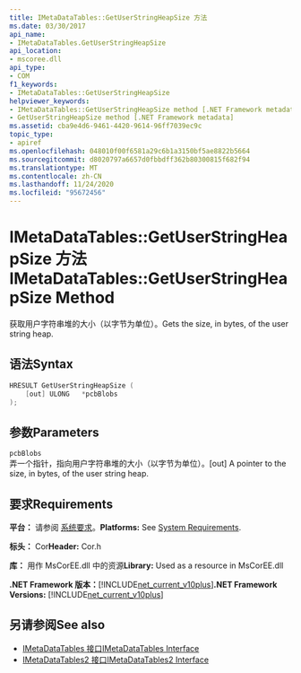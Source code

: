 ```yaml
---
title: IMetaDataTables::GetUserStringHeapSize 方法
ms.date: 03/30/2017
api_name:
- IMetaDataTables.GetUserStringHeapSize
api_location:
- mscoree.dll
api_type:
- COM
f1_keywords:
- IMetaDataTables::GetUserStringHeapSize
helpviewer_keywords:
- IMetaDataTables::GetUserStringHeapSize method [.NET Framework metadata]
- GetUserStringHeapSize method [.NET Framework metadata]
ms.assetid: cba9e4d6-9461-4420-9614-96ff7039ec9c
topic_type:
- apiref
ms.openlocfilehash: 048010f00f6581a29c6b1a3150bf5ae8822b5664
ms.sourcegitcommit: d8020797a6657d0fbbdff362b80300815f682f94
ms.translationtype: MT
ms.contentlocale: zh-CN
ms.lasthandoff: 11/24/2020
ms.locfileid: "95672456"
---
```

# <a name="imetadatatablesgetuserstringheapsize-method"></a><span data-ttu-id="31ddb-102">IMetaDataTables::GetUserStringHeapSize 方法</span><span class="sxs-lookup"><span data-stu-id="31ddb-102">IMetaDataTables::GetUserStringHeapSize Method</span></span>

<span data-ttu-id="31ddb-103">获取用户字符串堆的大小（以字节为单位）。</span><span class="sxs-lookup"><span data-stu-id="31ddb-103">Gets the size, in bytes, of the user string heap.</span></span>  
  
## <a name="syntax"></a><span data-ttu-id="31ddb-104">语法</span><span class="sxs-lookup"><span data-stu-id="31ddb-104">Syntax</span></span>  
  
```cpp  
HRESULT GetUserStringHeapSize (  
    [out] ULONG   *pcbBlobs  
);  
```  
  
## <a name="parameters"></a><span data-ttu-id="31ddb-105">参数</span><span class="sxs-lookup"><span data-stu-id="31ddb-105">Parameters</span></span>  

 `pcbBlobs`  
 <span data-ttu-id="31ddb-106">弄一个指针，指向用户字符串堆的大小（以字节为单位）。</span><span class="sxs-lookup"><span data-stu-id="31ddb-106">[out] A pointer to the size, in bytes, of the user string heap.</span></span>  
  
## <a name="requirements"></a><span data-ttu-id="31ddb-107">要求</span><span class="sxs-lookup"><span data-stu-id="31ddb-107">Requirements</span></span>  

 <span data-ttu-id="31ddb-108">**平台：** 请参阅 [系统要求](../../get-started/system-requirements.md)。</span><span class="sxs-lookup"><span data-stu-id="31ddb-108">**Platforms:** See [System Requirements](../../get-started/system-requirements.md).</span></span>  
  
 <span data-ttu-id="31ddb-109">**标头：** Cor</span><span class="sxs-lookup"><span data-stu-id="31ddb-109">**Header:** Cor.h</span></span>  
  
 <span data-ttu-id="31ddb-110">**库：** 用作 MsCorEE.dll 中的资源</span><span class="sxs-lookup"><span data-stu-id="31ddb-110">**Library:** Used as a resource in MsCorEE.dll</span></span>  
  
 <span data-ttu-id="31ddb-111">**.NET Framework 版本：**[!INCLUDE[net_current_v10plus](../../../../includes/net-current-v10plus-md.md)]</span><span class="sxs-lookup"><span data-stu-id="31ddb-111">**.NET Framework Versions:** [!INCLUDE[net_current_v10plus](../../../../includes/net-current-v10plus-md.md)]</span></span>  
  
## <a name="see-also"></a><span data-ttu-id="31ddb-112">另请参阅</span><span class="sxs-lookup"><span data-stu-id="31ddb-112">See also</span></span>

- [<span data-ttu-id="31ddb-113">IMetaDataTables 接口</span><span class="sxs-lookup"><span data-stu-id="31ddb-113">IMetaDataTables Interface</span></span>](imetadatatables-interface.md)
- [<span data-ttu-id="31ddb-114">IMetaDataTables2 接口</span><span class="sxs-lookup"><span data-stu-id="31ddb-114">IMetaDataTables2 Interface</span></span>](imetadatatables2-interface.md)
